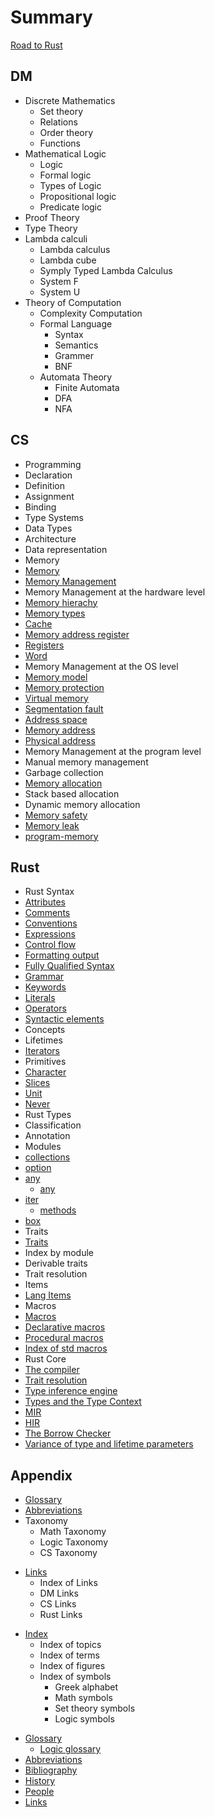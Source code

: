 # Summary

[Road to Rust](./README.md)


## DM

* Discrete Mathematics
  - Set theory
  - Relations
  - Order theory
  - Functions
* Mathematical Logic
  - Logic
  - Formal logic
  - Types of Logic
  - Propositional logic
  - Predicate logic
* Proof Theory
* Type Theory
* Lambda calculi
  - Lambda calculus
  - Lambda cube
  - Symply Typed Lambda Calculus
  - System F
  - System U
* Theory of Computation
  * Complexity Computation
  * Formal Language
    - Syntax
    - Semantics
    - Grammer
    - BNF
  * Automata Theory
    - Finite Automata
    - DFA
    - NFA


## CS
- Programming
- Declaration
- Definition
- Assignment
- Binding
- Type Systems
- Data Types
- Architecture
- Data representation
- Memory
- [Memory](./cs/memory/README.md)
- [Memory Management](./cs/memory/memory-management-levels.md)
- Memory Management at the hardware level
- [Memory hierachy](cs/memory/memory-hierarchy.md)
- [Memory types](cs/memory/memory-types.md)
- [Cache](cs/memory/cache.md)
- [Memory address register](cs/memory/mar.md)
- [Registers](cs/memory/registers.md)
- [Word](cs/memory/word.md)
- Memory Management at the OS level
- [Memory model](cs/memory/memory-model.md)
- [Memory protection](cs/memory/memory-protection.md)
- [Virtual memory](cs/memory/virtual-memory.md)
- [Segmentation fault](cs/memory/segmentation-fault.md)
- [Address space](cs/memory/address-space.md)
- [Memory address](cs/memory/memory-address.md)
- [Physical address](cs/memory/physical-address.md)
- Memory Management at the program level
- Manual memory management
- Garbage collection
- [Memory allocation](cs/memory/memory-allocation.md)
- Stack based allocation
- Dynamic memory allocation
- [Memory safety](cs/memory/memory-safety.md)
- [Memory leak](cs/memory/memory-leak.md)
- [program-memory](cs/memory/program-memory.md)


## Rust
  - Rust Syntax
  - [Attributes](./rust/syntax/attributes.md)
  - [Comments](./rust/syntax/comments.md)
  - [Conventions](./rust/syntax/conventions.md)
  - [Expressions](./rust/syntax/expressions.md)
  - [Control flow](./rust/syntax/control-flow.md)
  - [Formatting output](./rust/syntax/format.md)
  - [Fully Qualified Syntax](./rust/syntax/fully-qualified-syntax.md)
  - [Grammar](./rust/syntax/grammar.md)
  - [Keywords](./rust/syntax/keywords.md)
  - [Literals](./rust/syntax/literals.md)
  - [Operators](./rust/syntax/operators.md)
  - [Syntactic elements](./rust/syntax/syntactic-elements.md)
  - Concepts
  - Lifetimes
  - [Iterators](./rust/concepts/iterators/iterators.md)
  - Primitives
  - [Character](./rust/primitives/char/char.md)
  - [Slices](./rust/primitives/slice/slice.md)
  - [Unit](./rust/primitives/unit/unit.md)
  - [Never](./rust/primitives/never/never.md)
  - Rust Types
  - Classification
  - Annotation
  - Modules
  - [collections](./rust/modules/collections/README.md)
  - [option](./rust/modules/option/README.md)
  - [any](./rust/modules/any/any.md)
    - [any](./rust/modules/any/any-trait.md)
  - [iter](./rust/modules/iter/README.md)
    - [methods](./rust/modules/iter/methods-all.md)
  - [box](./rust/modules/boxed/box.md)
  - Traits
  - [Traits](./rust/traits/README.md)
  - Index by module
  - Derivable traits
  - Trait resolution
  - Items
  - [Lang Items](./rust/items/README.md)
  - Macros
  - [Macros](./rust/macros/macro.md)
  - [Declarative macros](./rust/macros/macro-declerative.md)
  - [Procedural macros](./rust/macros/macro-procedural.md)
  - [Index of std macros](./rust/macros/macro-index.md)
  - Rust Core
  - [The compiler](./rust/core/compiler.md)
  - [Trait resolution](./rust/core/rustc/trait-resolution.md)
  - [Type inference engine](./rust/core/rustc/type-inference-engine.md)
  - [Types and the Type Context](./rust/core/rustc/types-and-the-type-context.md)
  - [MIR](./rust/core/rustc/mir.md)
  - [HIR](./rust/core/rustc/hir.md)
  - [The Borrow Checker](./rust/core/rustc/borrow-checker.md)
  - [Variance of type and lifetime parameters](./rust/core/rustc/variance-of-type-and-lifetime-parameters.md)


## Appendix

* [Glossary](appendix/glossary.md)
* [Abbreviations](appendix/abbreviations.md)
* Taxonomy
  - Math Taxonomy
  - Logic Taxonomy
  - CS Taxonomy
- [Links](appendix/links/README.md)
  - Index of Links
  - DM Links
  - CS Links
  - Rust Links
* [Index](appendix/index/README.md)
  - Index of topics
  - Index of terms
  - Index of figures
  - Index of symbols
    - Greek alphabet
    - Math symbols
    - Set theory symbols
    - Logic symbols

- [Glossary](appendix/glossary.md)
  - [Logic glossary](appendix/glossary_dm.md)
- [Abbreviations](appendix/abbreviations.md)
- [Bibliography](appendix/bibliography.md)
- [History](appendix/history.md)
- [People](appendix/people.md)
- [Links](appendix/links/README.md)

